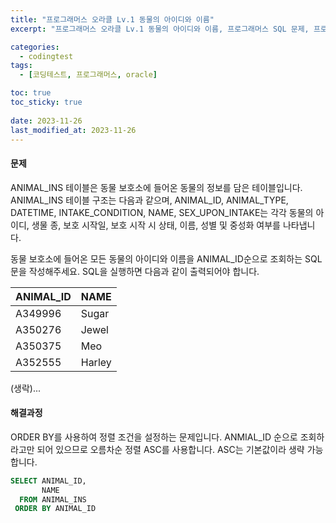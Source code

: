 ```yaml
---
title: "프로그래머스 오라클 Lv.1 동물의 아이디와 이름"
excerpt: "프로그래머스 오라클 Lv.1 동물의 아이디와 이름, 프로그래머스 SQL 문제, 프로그래머스 오라클, 동물의 아이디와 이름, 오라클 정렬, 오라클 코딩테스트"

categories:
  - codingtest
tags:
  - [코딩테스트, 프로그래머스, oracle]

toc: true
toc_sticky: true
 
date: 2023-11-26
last_modified_at: 2023-11-26
---
```


#### 문제
ANIMAL_INS 테이블은 동물 보호소에 들어온 동물의 정보를 담은 테이블입니다. ANIMAL_INS 테이블 구조는 다음과 같으며, ANIMAL_ID, ANIMAL_TYPE, DATETIME, INTAKE_CONDITION, NAME, SEX_UPON_INTAKE는 각각 동물의 아이디, 생물 종, 보호 시작일, 보호 시작 시 상태, 이름, 성별 및 중성화 여부를 나타냅니다.

동물 보호소에 들어온 모든 동물의 아이디와 이름을 ANIMAL_ID순으로 조회하는 SQL문을 작성해주세요. SQL을 실행하면 다음과 같이 출력되어야 합니다.

|ANIMAL_ID|NAME|
|--|--|
|A349996|Sugar|
|A350276|Jewel|
|A350375|Meo|
|A352555|Harley|

(생락)...

#### 해결과정
ORDER BY를 사용하여 정렬 조건을 설정하는 문제입니다. ANMIAL_ID 순으로 조회하라고만 되어 있으므로 오름차순 정렬 ASC를 사용합니다. ASC는 기본값이라 생략 가능합니다.

```sql
SELECT ANIMAL_ID,
       NAME
  FROM ANIMAL_INS
 ORDER BY ANIMAL_ID
```